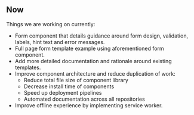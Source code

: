 ## Now

Things we are working on currently:

- Form component that details guidance around form design, validation, labels, hint text and error messages.
- Full page form template example using aforementioned form component.
- Add more detailed documentation and rationale around existing templates.
- Improve component architecture and reduce duplication of work:
    - Reduce total file size of component library
    - Decrease install time of components
    - Speed up deployment pipelines
    - Automated documentation across all repositories
- Improve offline experience by implementing service worker.
